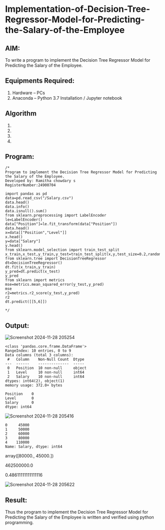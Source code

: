 # Implementation-of-Decision-Tree-Regressor-Model-for-Predicting-the-Salary-of-the-Employee

## AIM:
To write a program to implement the Decision Tree Regressor Model for Predicting the Salary of the Employee.

## Equipments Required:
1. Hardware – PCs
2. Anaconda – Python 3.7 Installation / Jupyter notebook

## Algorithm
1. 
2. 
3. 
4. 

## Program:
```
/*
Program to implement the Decision Tree Regressor Model for Predicting the Salary of the Employee.
Developed by: Ramitha chowdary s
RegisterNumber:24900704

import pandas as pd
data=pd.read_csv("/Salary.csv")
data.head()
data.info()
data.isnull().sum()
from sklearn.preprocessing import LabelEncoder
le=LabelEncoder()
data["Position"]=le.fit_transform(data["Position"])
data.head()
x=data[["Position","Level"]]
x.head()
y=data["Salary"]
y.head()
from sklearn.model_selection import train_test_split
x_train,x_test,y_train,y_test=train_test_split(x,y,test_size=0.2,random_state=2)
from sklearn.tree import DecisionTreeRegressor
dt=DecisionTreeRegressor()
dt.fit(x_train,y_train)
y_pred=dt.predict(x_test)
y_pred
from sklearn import metrics
mse=metrics.mean_squared_error(y_test,y_pred)
mse
r2=metrics.r2_score(y_test,y_pred)
r2
dt.predict([[5,6]])

*/
```

## Output:

![Screenshot 2024-11-28 205254](https://github.com/user-attachments/assets/5e4dbbe0-f8bf-4d64-9aec-59866bdb6769)
```
<class 'pandas.core.frame.DataFrame'>
RangeIndex: 10 entries, 0 to 9
Data columns (total 3 columns):
 #   Column    Non-Null Count  Dtype 
---  ------    --------------  ----- 
 0   Position  10 non-null     object
 1   Level     10 non-null     int64 
 2   Salary    10 non-null     int64 
dtypes: int64(2), object(1)
memory usage: 372.0+ bytes
```

```
Position    0
Level       0
Salary      0
dtype: int64
```
![Screenshot 2024-11-28 205416](https://github.com/user-attachments/assets/b110f165-4d93-44cd-b2f4-d0779fe7adbb)
```
0     45000
1     50000
2     60000
3     80000
4    110000
Name: Salary, dtype: int64
```
array([80000., 45000.])

462500000.0

0.48611111111111116

![Screenshot 2024-11-28 205622](https://github.com/user-attachments/assets/dc4e2d85-8008-4597-85ba-a11678d7095f)


## Result:
Thus the program to implement the Decision Tree Regressor Model for Predicting the Salary of the Employee is written and verified using python programming.
